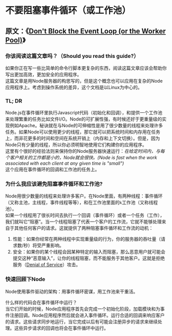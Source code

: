 # 不要阻塞事件循环（或工作池） #
## 原文：《[Don't Block the Event Loop (or the Worker Pool)](https://nodejs.org/en/docs/guides/dont-block-the-event-loop/ "Don't Block the Event Loop (or the Worker Pool)")》 ##
### 你该阅读这篇文章吗？（Should you read this guide?） ###
如果你正在写一些比简单的命令行脚本更复杂的东西，阅读这篇文章应该会帮助你写出更加高效，更加安全的应用程序。<br />
这篇文章是用Node服务器的构思写的，但是这个概念也可以应用在复杂的Node应用程序上。考虑到操作系统的差异，这个文档是以Linux为中心的。
### TL; DR ###
Node.js在事件循环里执行Javascript代码（初始化和回调），和提供一个工作池来处理繁重的任务比如文件I/O。Node的可扩展性强，有时候还好于更重量级的实现例如Apache。秘诀就在与Node的可伸缩性是用了很少数量的线程来处理许多任务。如果Node可以使用更少的线程，那它就可以把系统时间和内存用在任务上，而非花更多的时间和空间在系统开销上（内存和上下文切换）。但是，因为Node只有少量的线程，所以你必须明智地使用它们构建你的应用程序。<br />
这里有个很好的经验法则来保持你的Node服务器快速运行：_在给定时间内，与每个客户相关的工作都是小的，Node就会很快。(Node is fast when the work associated with each client at any given time is "small")_<br />
这个应用在事件循环的回调和工作池的任务上。

### 为什么我应该避免阻塞事件循环和工作池? ###
Node用很少数量的线程来处理许多客户。在Node里面，有两种线程：事件循环（又称主池，主线程，事件线程等等），和在工作池里面的`k`工作池（又称线程池）。<br />
如果一个线程用了很长时间去执行一个回调（事件循环）或者一个任务（工作），我们就叫它“阻塞”。当一个线程阻塞了代表一个客户的工作流，它就不能够处理来自于其他任何客户的请求。这就提供了两种阻塞事件循环和工作流的动机：
1. 性能：如果你经常在两种线程中实现重量级的行为，你的服务器的吞吐量（请求数/秒）将受严重影响。
2. 安全：如果你的某个线程会因某种特定的输入而阻塞，那么恶意用户就可能会提交这种“恶意输入”，让你的线程阻塞，而不能服务于其他客户。这就是拒绝服务（[Denial of Service](https://en.wikipedia.org/wiki/Denial-of-service_attack "Denial of Service ")）攻击。

### 快速回顾下Node ###
Node使用事件驱动的架构：用事件循环密谋，用工作池来干重活。

什么样的代码会在事件循环中运行？<br />
当它们开始的时候，Node应用程序首先会完成一个初始化阶段，加载模块和为事件注册回调。Node应用程序然后就会进入事件循环。运行合适的回调来响应客户的请求。这些请求同步地运行，当它完成以后有可能会注册异步的请求来继续处理。这些异步请求的回调也将会在事件循环中运行。
